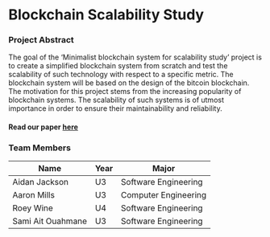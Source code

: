 # Blockchain Scalability Study

### Project Abstract
The goal of the ‘Minimalist blockchain system for scalability study’ project is to create a simplified blockchain system from scratch and test the scalability of such technology with respect to a specific metric. The blockchain system will be based on the design of the bitcoin blockchain. The motivation for this project stems from the increasing popularity of blockchain systems. The scalability of such systems is of utmost importance in order to ensure their maintainability and reliability.

#### Read our paper [here](https://github.com/aaronmills0/notes/blob/main/ECSE458_Final_Report_DP_09.pdf)

### Team Members
| Name | Year | Major |
|------|------|-------|
| Aidan Jackson | U3 | Software Engineering |
| Aaron Mills | U3 | Computer Engineering |
| Roey Wine | U4 | Software Engineering |
| Sami Ait Ouahmane | U3 | Software Engineering | 

